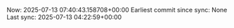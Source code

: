 Now: 2025-07-13 07:40:43.158708+00:00 Earliest commit since sync: None Last sync: 2025-07-13 04:22:59+00:00
